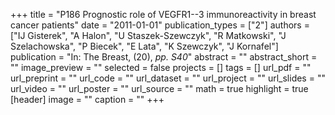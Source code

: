 +++
title = "P186 Prognostic role of VEGFR1--3 immunoreactivity in breast cancer patients"
date = "2011-01-01"
publication_types = ["2"]
authors = ["IJ Gisterek", "A Halon", "U Staszek-Szewczyk", "R Matkowski", "J Szelachowska", "P Biecek", "E Lata", "K Szewczyk", "J Kornafel"]
publication = "In: The Breast, (20), _pp. S40_"
abstract = ""
abstract_short = ""
image_preview = ""
selected = false
projects = []
tags = []
url_pdf = ""
url_preprint = ""
url_code = ""
url_dataset = ""
url_project = ""
url_slides = ""
url_video = ""
url_poster = ""
url_source = ""
math = true
highlight = true
[header]
image = ""
caption = ""
+++
